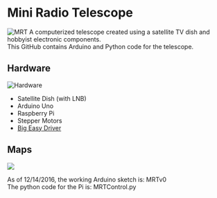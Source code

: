 # Mini Radio Telescope
![MRT](https://hackaday.com/wp-content/uploads/2019/10/mrt_closeup.jpg)
A computerized telescope created using a satellite TV dish and hobbyist electronic components.<br/>
This GitHub contains Arduino and Python code for the telescope.

## Hardware
![Hardware](https://hackaday.com/wp-content/uploads/2019/10/mrt_electronics.jpg)
* Satellite Dish (with LNB)
* Arduino Uno
* Raspberry Pi
* Stepper Motors
* [Big Easy Driver](https://www.sparkfun.com/products/12859)

## Maps
![](https://hackaday.com/wp-content/uploads/2019/10/mrt_sats.png)

As of 12/14/2016, the working Arduino sketch is: MRTv0<br/>
The python code for the Pi is: MRTControl.py
